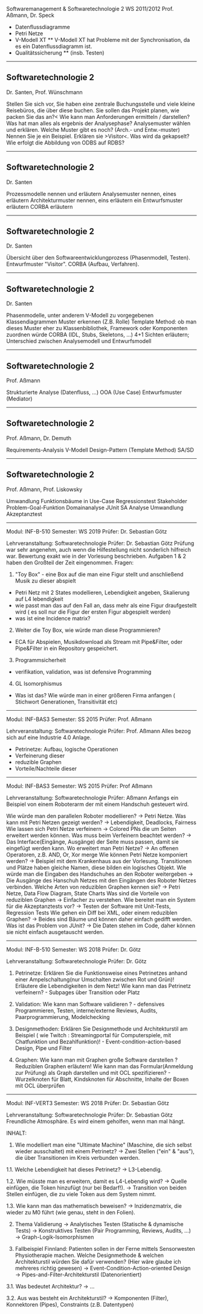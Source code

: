 Softwaremanagement & Softwaretechnologie 2
WS 2011/2012
Prof. Aßmann, Dr. Speck

* Datenflussdiagramme
* Petri Netze
* V-Modell XT
** V-Modell XT hat Probleme mit der Synchronisation, da es ein Datenflussdiagramm ist.
* Qualitätssicherung
** (insb. Testen)

---

Softwaretechnologie 2
-
Dr. Santen, Prof. Wünschmann

Stellen Sie sich vor, Sie haben eine zentrale Buchungsstelle und viele kleine Reisebüros, die über diese buchen. Sie sollen das Projekt planen, wie packen Sie das an?<
Wie kann man Anforderungen ermitteln / darstellen? Was hat man alles als ergebnis der Analysephase?
Analysemuster wählen und erklären.
Welche Muster gibt es noch? (Arch.- und Entw.-muster) Nennen Sie je ein Beispiel. Erklären sie >Visitor<. Was wird da gekapselt?
Wie erfolgt die Abbildung von ODBS auf RDBS?

---

Softwaretechnologie 2
-
Dr. Santen

Prozessmodelle nennen und erläutern
Analysemuster nennen, eines erläutern
Architekturmuster nennen, eins erläutern
ein Entwurfsmuster erläutern
CORBA erläutern

---
Softwaretechnologie 2
-
Dr. Santen

Übersicht über den Softwareentwicklungprozess (Phasenmodell, Testen).
Entwurfmuster "Visitor".
CORBA (Aufbau, Verfahren).

---
Softwaretechnologie 2
-
Dr. Santen

Phasenmodelle, unter anderem V-Modell
zu vorgegebenen Klassendiagrammen Muster erkennen (Z.B. Rolle)
Template Method: ob man dieses Muster eher zu Klassenbibliothek, Framework oder Komponenten zuordnen würde
CORBA (IDL, Stubs, Skeletons, ...)
4+1 Sichten erläutern; Unterschied zwischen Analysemodell und Entwurfsmodell

---
Softwaretechnologie 2
-
Prof. Aßmann

Strukturierte Analyse (Datenfluss, ...)
OOA (Use Case)
Entwurfsmuster (Mediator)

---
Softwaretechnologie 2
-
Prof. Aßmann, Dr. Demuth

Requirements-Analysis
V-Modell
Design-Pattern (Template Method)
SA/SD

---
Softwaretechnologie 2
-
Prof. Aßmann, Prof. Liskowsky

Umwandlung Funktionsbäume in Use-Case
Regressionstest
Stakeholder
Problem-Goal-Funktion
Domainanalyse
JUnit
SA Analyse Umwandlung
Akzeptanztest

---
Modul: INF-B-510
Semester: WS 2019
Prüfer: Dr. Sebastian Götz

Lehrveranstaltung: Softwaretechnologie
Prüfer: Dr. Sebastian Götz
Prüfung war sehr angenehm, auch wenn die Hilfestellung nicht sonderlich hilfreich war. Bewertung exakt wie in der Vorlesung beschrieben. Aufgaben 1 & 2 haben den Großteil der Zeit eingenommen.
Fragen:
1. "Toy Box" - eine Box auf die man eine Figur stellt und anschließend Musik zu dieser abspielt
 - Petri Netz mit 2 States modellieren, Lebendigkeit angeben, Skalierung auf L4 lebendigkeit
- wie passt man das auf den Fall an, dass mehr als eine Figur draufgestellt wird ( es soll nur die Figur der ersten Figur abgespielt werden) 
- was ist eine Incidence matrix?
2. Weiter die Toy Box, wie würde man diese Programmieren?
 - ECA für Abspielen, Musikdownload als Stream mit Pipe&Filter, oder Pipe&Filter in ein Repository gespeichert.
3. Programmsicherheit
 - verifikation, validation, was ist defensive Programming
4. GL Isomorphismus
 - Was ist das? Wie würde man in einer größeren Firma anfangen ( Stichwort Generationen, Transitivität etc)
  ---
Modul: INF-BAS3
Semester: SS 2015
Prüfer: Prof. Aßmann

Lehrveranstaltung: Softwaretechnologie
Prüfer: Prof. Aßmann
Alles bezog sich auf eine Industrie 4.0 Anlage.
- Petrinetze: Aufbau, logische Operationen
- Verfeinerung dieser
- reduzible Graphen
- Vorteile/Nachteile dieser
 
---
Modul: INF-BAS3
Semester: WS 2015
Prüfer: Prof Aßmann

Lehrveranstaltung: Softwaretechnologie
Prüfer: Aßmann
Anfangs ein Beispiel von einem Roboterarm der mit einem Handschuh gesteuert wird.

Wie würde man den parallelen Roboter modellieren? -> Petri Netze.
Was kann mit Petri Netzen gezeigt werden? -> Lebendigkeit, Deadlocks, Fairness
Wie lassen sich Petri Netze verfeinern -> Colored PNs die um Seiten erweitert werden können.
Was muss beim Verfeinern beachtet werden? -> Das Interface(Eingänge, Ausgänge) der Seite muss passen, damit sie eingefügt werden kann.
Wo erweitert man Petri Netze? -> An offenen Operatoren, z.B. AND, Or, Xor merge
Wie können Petri Netze komponiert werden? -> Beispiel mit dem Krankenhaus aus der Vorlesung. Transitionen und Plätze haben gleiche Namen, diese bilden ein logisches Objekt.
Wie würde man die Eingaben des Handschuhes an den Roboter weitergeben -> Die Ausgänge des Hanschuh Netzes mit den Eingängen des Roboter Netzes verbinden.
Welche Arten von reduziblen Graphen kennen sie? -> Petri Netze, Data Flow Diagram, State Charts
Was sind die Vorteile von reduziblen Graphen -> Einfacher zu verstehen.
Wie bereitet man ein System für die Akzeptanztests vor? -> Testen der Software mit Unit-Tests, Regression Tests
Wie gehen ein Diff bei XML, oder einem reduziblen Graphen? -> Beides sind Bäume und können daher einfach gedifft werden.
Was ist das Problem von JUnit? -> Die Daten stehen im Code, daher können sie nicht einfach ausgetauscht werden.

---
Modul: INF-B-510
Semester: WS 2018
Prüfer: Dr. Götz

Lehrveranstaltung: Softwaretechnologie
Prüfer: Dr. Götz
1. Petrinetze: 
Erklären Sie die Funktionsweise eines Petrinetzes anhand einer Ampelschaltung(nur Umschalten zwischen Rot und Grün)! 
Erläutere die Lebendigkeiten in dem Netz!
Wie kann man das Petrinetz verfeinern? - Subpages über Transition oder Platz

2. Validation:
Wie kann man Software validieren ? - defensives Programmieren, Testen, interne/externe Reviews, Audits, Paarprogrammierung, Modelchecking

3. Designmethoden:
Erklären Sie Designmethode und Architekturstil am Beispiel ( wie Twitch : Streamingportal für Computerspiele, mit Chatfunktion und Bezahlfunktion)! - Event-condition-action-based Design, Pipe und Filter

4. Graphen:
Wie kann man mit Graphen große Software darstellen ?
Reduziblen Graphen erläutern!
Wie kann man das Formular(Anmeldung zur Prüfung) als Graph darstellen und mit OCL spezifizieren? - Wurzelknoten für Blatt, Kindsknoten für Abschnitte, Inhalte der Boxen mit OCL überprüfen

---

Modul: INF-VERT3
Semester: WS 2018
Prüfer: Dr. Sebastian Götz

Lehrveranstaltung: Softwaretechnologie
Prüfer: Dr. Sebastian Götz
Freundliche Atmosphäre. Es wird einem geholfen, wenn man mal hängt.

INHALT:

1. Wie modelliert man eine "Ultimate Machine" (Maschine, die sich selbst wieder ausschaltet) mit einem Petrinetz?
	→ Zwei Stellen ("ein" & "aus"), die über Transitionen im Kreis verbunden werden.

1.1. Welche Lebendigkeit hat dieses Petrinetz?
	→ L3-Lebendig.
	
1.2. Wie müsste man es erweitern, damit es L4-Lebendig wird?
	→ Quelle einfügen, die Token hinzufügt (nur bei Bedarf!).
	→ Transition von beiden Stellen einfügen, die zu viele Token aus dem System nimmt.
	
1.3. Wie kann man das mathematisch beweisen?
	→ Inzidenzmatrix, die wieder zu M0 führt (wie genau, steht in den Folien).
	
2. Thema Validierung
	→ Analytisches Testen (Statische & dynamische Tests)
	→ Konstruktives Testen (Pair Programming, Reviews, Audits, …)
	→ Graph-Logik-Isomorphismen

3. Fallbeispiel Finnland: Patienten sollen in der Ferne mittels Sensorwesten Physiotherapie machen. Welche Designmethode & welchen Architekturstil würden Sie dafür verwenden? (Hier wäre glaube ich mehreres richtig gewesen)
	→ Event-Condition-Action-oriented Design
	→ Pipes-and-Filter-Architekturstil (Datenorientiert)
	
3.1. Was bedeutet Architektur?
	→ …
	
3.2. Aus was besteht ein Architekturstil?
	→ Komponenten (Filter), Konnektoren (Pipes), Constraints (z.B. Datentypen)